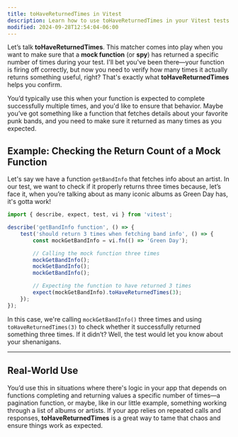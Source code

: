 ```yaml
---
title: toHaveReturnedTimes in Vitest
description: Learn how to use toHaveReturnedTimes in your Vitest tests.
modified: 2024-09-28T12:54:04-06:00
---
```


Let’s talk **toHaveReturnedTimes**. This matcher comes into play when you want to make sure that a **mock function** (or **spy**) has returned a specific number of times during your test. I'll bet you've been there—your function is firing off correctly, but now you need to verify how many times it actually returns something useful, right? That's exactly what **toHaveReturnedTimes** helps you confirm.

You’d typically use this when your function is expected to complete successfully multiple times, and you'd like to ensure that behavior. Maybe you’ve got something like a function that fetches details about your favorite punk bands, and you need to make sure it returned as many times as you expected.

## Example: Checking the Return Count of a Mock Function

Let's say we have a function `getBandInfo` that fetches info about an artist. In our test, we want to check if it properly returns three times because, let’s face it, when you’re talking about as many iconic albums as Green Day has, it's gotta work!

```javascript
import { describe, expect, test, vi } from 'vitest';

describe('getBandInfo function', () => {
	test('should return 3 times when fetching band info', () => {
		const mockGetBandInfo = vi.fn(() => 'Green Day');

		// Calling the mock function three times
		mockGetBandInfo();
		mockGetBandInfo();
		mockGetBandInfo();

		// Expecting the function to have returned 3 times
		expect(mockGetBandInfo).toHaveReturnedTimes(3);
	});
});
```

In this case, we're calling `mockGetBandInfo()` three times and using `toHaveReturnedTimes(3)` to check whether it successfully returned something three times. If it didn’t? Well, the test would let you know about your shenanigans.

---

## Real-World Use

You’d use this in situations where there's logic in your app that depends on functions completing and returning values a specific number of times—a pagination function, or maybe, like in our little example, something working through a list of albums or artists. If your app relies on repeated calls and responses, **toHaveReturnedTimes** is a great way to tame that chaos and ensure things work as expected.
